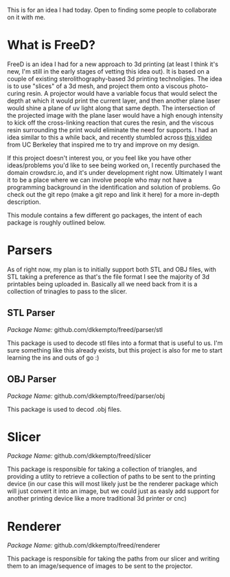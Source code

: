 This is for an idea I had today. Open to finding some people to collaborate on it with me.

# What is FreeD?

FreeD is an idea I had for a new approach to 3d printing (at least I think it's new, I'm still in the early stages of vetting this idea out). It is based on a couple of existing sterolithography-based 3d printing technoligies. The idea is to use "slices" of a 3d mesh, and project them onto a viscous photo-curing resin. A projector would have a variable focus that would select the depth at which it would print the current layer, and then another plane laser would shine a plane of uv light along that same depth. The intersection of the projected image with the plane laser would have a high enough intensity to kick off the cross-linking reaction that cures the resin, and the viscous resin surrounding the print would eliminate the need for supports. I had an idea similar to this a while back, and recently stumbled across [this video](https://youtu.be/jcwYFBeetH0) from UC Berkeley that inspired me to try and improve on my design.

If this project doesn't interest you, or you feel like you have other ideas/problems you'd like to see being worked on, I recently purchased the domain crowdsrc.io, and it's under development right now. Ultimately I want it to be a place where we can involve people who may not have a programming background in the identification and solution of problems. Go check out the git repo (make a git repo and link it here) for a more in-depth description.

This module contains a few different go packages, the intent of each package is roughly outlined below.

# Parsers

As of right now, my plan is to initially support both STL and OBJ files, with STL taking a preference as that's the file format I see the majority of 3d printables being uploaded in. Basically all we need back from it is a collection of trinagles to pass to the slicer.

## STL Parser
*Package Name:* github.com/dkkempto/freed/parser/stl

This package is used to decode stl files into a format that is useful to us. I'm sure something like this already exists, but this project is also for me to start learning the ins and outs of go :)

## OBJ Parser
*Package Name:* github.com/dkkempto/freed/parser/obj

This package is used to decod .obj files.

# Slicer
*Package Name:* github.com/dkkempto/freed/slicer

This package is responsible for taking a collection of triangles, and providing a utlity to retrieve a collection of paths to be sent to the printing device (in our case this will most likely just be the renderer package which will just convert it into an image, but we could just as easly add support for another printing device like a more traditional 3d printer or cnc)

# Renderer
*Package Name:* github.com/dkkempto/freed/renderer

This package is responsible for taking the paths from our slicer and writing them to an image/sequence of images to be sent to the projector.